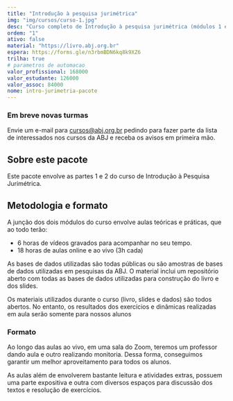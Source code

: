 ```yaml
---
title: "Introdução à pesquisa jurimétrica"
img: "img/cursos/curso-1.jpg"
desc: "Curso completo de Introdução à pesquisa jurimétrica (módulos 1 e 2)"
ordem: "1"
ativo: false
material: "https://livro.abj.org.br"
espera: https://forms.gle/n3rbmBDN6kq8k9XZ6
trilha: true
# parametros de automacao
valor_profissional: 168000
valor_estudante: 126000
valor_assoc: 84000
nome: intro-jurimetria-pacote
---
```


### Em breve novas turmas

Envie um e-mail para cursos@abj.org.br pedindo para fazer parte da lista de interessados nos cursos da ABJ e receba os avisos em primeira mão.


## Sobre este pacote

Este pacote envolve as partes 1 e 2 do curso de Introdução à Pesquisa Jurimétrica.


## Metodologia e formato

A junção dos dois módulos do curso envolve aulas teóricas e práticas, que ao todo terão:

- 6 horas de vídeos gravados para acompanhar no seu tempo.
- 18 horas de aulas online e ao vivo (3h cada)

As bases de dados utilizadas são todas públicas ou são amostras de bases de dados utilizadas em pesquisas da ABJ. O material inclui um repositório aberto com todas as bases de dados utilizadas para construção do livro e dos slides.

Os materiais utilizados durante o curso (livro, slides e dados) são todos abertos. No entanto, os resultados dos exercícios e dinâmicas realizadas em aula serão somente para nossos alunos

### Formato

Ao longo das aulas ao vivo, em uma sala do Zoom, teremos um professor dando aula e outro realizando monitoria. Dessa forma, conseguimos garantir um melhor aproveitamento para todos os alunos.

As aulas além de envolverem bastante leitura e atividades extras, possuem uma parte expositiva e outra com diversos espaços para discussão dos textos e resolução de exercícios.



